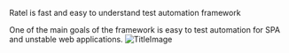 
Ratel is fast and easy to understand test automation framework

One of the main goals of the framework is easy to test automation for SPA and unstable web applications.
![TitleImage](https://animals.sandiegozoo.org/sites/default/files/2018-08/HoneyBadger_AR_ZN.jpg "TitleImage")
